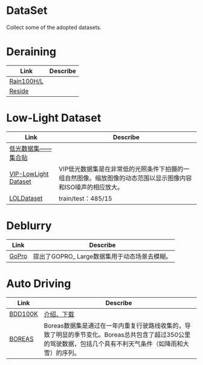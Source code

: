 # DataSet
Collect some of the adopted datasets.

# Deraining
| Link | Describe |
|---------|------|
| [Rain100H/L](https://www.icst.pku.edu.cn/struct/Projects/joint_rain_removal.html)   |   |
| [Reside](https://sites.google.com/view/reside-dehaze-datasets)    |   |


# Low-Light Dataset
| Link | Describe |
|---------|------|
| [低光数据集——集合贴](https://blog.csdn.net/sereasuesue/article/details/110679499) | |
| [VIP-LowLight Dataset](https://uwaterloo.ca/vision-image-processing-lab/research-demos/vip-lowlight-dataset) | VIP低光数据集是在非常低的光照条件下拍摄的一组自然图像。缩放图像的动态范围以显示图像内容和ISO噪声的相应放大。  |
|[LOLDataset](https://daooshee.github.io/BMVC2018website/)| train/test：485/15|


# Deblurry
| Link | Describe |
|---------|------|
| [GoPro](https://seungjunnah.github.io/Datasets/gopro) | 提出了GOPRO_ Large数据集用于动态场景去模糊。 |


# Auto Driving
| Link | Describe |
|---------|------|
|[BDD100K](https://doc.bdd100k.com/index.html)| [介绍、下载](https://zhuanlan.zhihu.com/p/426639496)|
|[BOREAS](https://www.boreas.utias.utoronto.ca/#/) | Boreas数据集是通过在一年内重复行驶路线收集的，导致了明显的季节变化。Boreas总共包含了超过350公里的驾驶数据，包括几个具有不利天气条件（如降雨和大雪）的序列。 |
